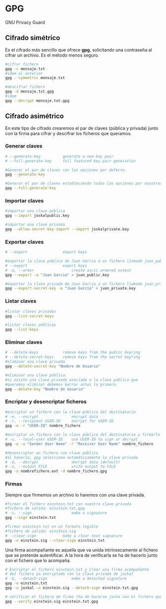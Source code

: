 # GPG
GNU Privacy Guard

## Cifrado simétrico
Es el cifrado más sencillo que ofrece **gpg**, solicitando una contraseña al cifrar un archivo. Es el método menos seguro.
```bash
#cifrar fichero
gpg -c mensaje.txt
#idem al anterior
gpg --symmetric mensaje.txt

#descifrar fichero
gpg -d mensaje.txt.gpg
#idem
gpg --decrypt mensaje.txt.gpg
```

## Cifrado asimétrico
En este tipo de cifrado crearemos el par de claves (pública y privada) junto con la firma para cifrar y descifrar los ficheros que queramos.

### Generar claves
```bash
# --generate-key          generate a new key pair
# --full-generate-key     full featured key pair generation

#Generar el par de claves con las opciones por defecto
gpg --generate-key

#Generar el par de claves estableciendo todas las opciones por nosotros
gpg --full-generate-key
```
### Importar claves
```bash
#importar una clave pública
gpg --import joskalpublic.key

#importar una clave privada
gpg --allow-secret-key-import --import joskalprivate.key
```
### Exportar claves
```bash
# --export                export keys

#exportar la clave pública de Juan Garcia a un fichero llamado juan_public.key
# --export                export keys
# -a, --armor                 create ascii armored output
gpg --export -a "Juan Garcia" > juan_public.key

#exportar la clave privada de Juan Garcia a un fichero llamado juan_private.key
gpg --export-secret-key -a "Juan Garcia" > juan_private.key
```

### Listar claves
```bash
#listar claves privadas
gpg --list-secret-keys

#listar claves públicas
gpg --list-keys
```

### Eliminar claves
```bash
# --delete-keys           remove keys from the public keyring
# --delete-secret-keys    remove keys from the secret keyring
#eliminar una clave privada
gpg --delete-secret-key "Nombre de Usuario"

#eliminar una clave pública.
#si existe una clave privada asociada a la clave pública que
#queremos eliminar debemos borrar antes la primera.
gpg --delete-key "Nombre de Usuario"
```

### Encriptar y desencriptar ficheros
```bash
#encriptar un fichero con la clave pública del destinatario
# -e, --encrypt               encrypt data
# -r, --recipient USER-ID     encrypt for USER-ID
gpg -e -r "USER-ID" nombre_fichero

#encriptar un fichero con la clave pública del destinatario y firmarlo con nuestra clave privada
# -u, --local-user USER-ID    use USER-ID to sign or decrypt
gpg -e -u "Sender User Name" -r "Receiver User Name" nombre_fichero

#desencriptar un fichero con clave pública
#al hacerlo, gpg selecciona automáticamente la clave privada
# -d, --decrypt               decrypt data (default)
# -o, --output FILE           write output to FILE
gpg -o nombrefichero.ext -d nombre_fichero.gpg
```

### Firmas
Siempre que firmemos un archivo lo haremos con una clave privada.
```bash
#firmar el fichero einstein.txt con nuestra clave privada
#fichero de salida: einstein.txt.gpg
# -s, --sign                  make a signature
gpg --sign einstein.txt

#firmar einstein.txt en un formato legible
#fichero de salida: einstein.sig
# --clear-sign            make a clear text signature
gpg -o einstein.sig --clear-sign einstein.txt
```

Una firma acompañante es aquella que va unida intrínsecamente al fichero que se pretende autentificar.
A la hora de verificarla se ha de hacerlo junto con el fichero que lo acompaña.
```bash
# Encriptar el fichero einstein.txt y Crear una firma acompañante
# del fichero ya encriptado con la clave privada de joskal
# -b, --detach-sign           make a detached signature
gpg -e einstein.txt
gpg -u joskal -o einstein.sig --detach-sign einstein.txt.gpg

# verificar el fichero de firma (ha de hacerse junto con el fichero que lo acompaña)
gpg --verify einstein.sig einstein.txt.gpg
```
